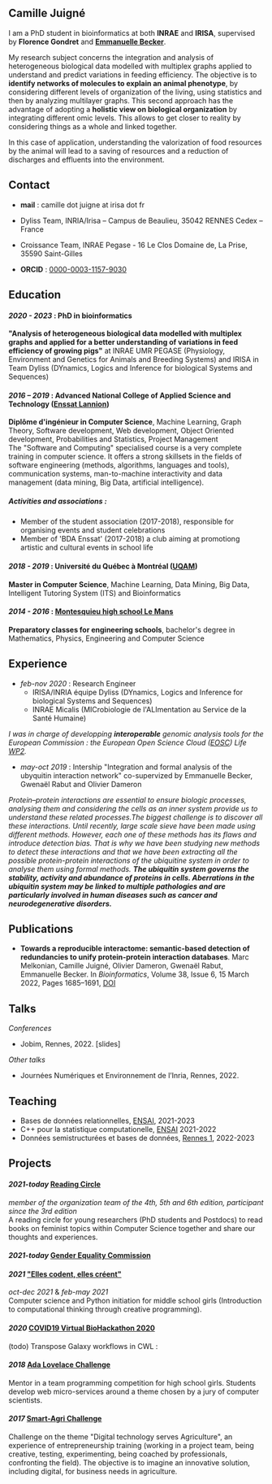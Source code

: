 ## Camille Juigné

I am a PhD student in bioinformatics at both **INRAE** and **IRISA**, supervised by **Florence Gondret** and **[Emmanuelle Becker](https://www-dyliss.irisa.fr/team-members/emmanuelle-becker/)**.

My research subject concerns the integration and analysis of heterogeneous biological data modelled with multiplex graphs applied to understand and predict variations in feeding efficiency. The objective is to **identify networks of molecules to explain an animal phenotype**, by considering different levels of organization of the living, using statistics and then by analyzing multilayer graphs. This second approach has the advantage of adopting a **holistic view on biological organization** by integrating different omic levels. This allows to get closer to reality by considering things as a whole and linked together. 

In this case of application, understanding the valorization of food resources by the animal will lead to a saving of resources and a reduction of discharges and effluents into the environment. 

## Contact
 - **mail** : camille dot juigne at irisa dot fr

 - Dyliss Team, INRIA/Irisa – Campus de Beaulieu, 35042 RENNES Cedex – France
 - Croissance Team, INRAE Pegase - 16 Le Clos Domaine de, La Prise, 35590 Saint-Gilles
 
 - **ORCID** : [0000-0003-1157-9030](https://orcid.org/0000-0003-1157-9030)

## Education
#### *2020 - 2023* : PhD in bioinformatics 
**"Analysis of heterogeneous biological data modelled with multiplex graphs and applied for a better understanding of variations in feed efficiency of growing pigs"** at INRAE UMR PEGASE (Physiology, Environment and Genetics for Animals and Breeding Systems) and IRISA in Team Dyliss (DYnamics, Logics and Inference for biological Systems and Sequences)

#### *2016 – 2019* : Advanced National College of Applied Science and Technology ([Enssat Lannion](http://www.enssat.fr/))
**Diplôme d'ingénieur in Computer Science**, Machine Learning, Graph Theory, Software development, Web development, Object Oriented development, Probabilities and Statistics, Project Management
<br/>
The "Software and Computing" specialised course is a very complete training in computer science. It offers a strong skillsets in the fields of software engineering (methods, algorithms, languages and tools), communication systems, man-to-machine interactivity and data management (data mining, Big Data, artificial intelligence).
##### Activities and associations : 
  - Member of the student association (2017-2018), responsible for organising events and student celebrations
  - Member of 'BDA Enssat' (2017-2018) a club aiming at promotiong artistic and cultural events in school life 

#### *2018 - 2019* : Université du Québec à Montréal ([UQAM](https://etudier.uqam.ca/programme?code=2283))
**Master in Computer Science**, Machine Learning, Data Mining, Big Data, Intelligent Tutoring System (ITS) and Bioinformatics

#### *2014 - 2016* : [Montesquieu high school Le Mans](https://montesquieu.paysdelaloire.e-lyco.fr/classes-preparatoires/cpge-scientifiques/)
**Preparatory classes for engineering schools**, bachelor's degree in Mathematics, Physics, Engineering and Computer Science

## Experience
- *feb-nov 2020* : Research Engineer
  -  IRISA/INRIA équipe Dyliss (DYnamics, Logics and Inference for biological Systems and Sequences)
  - INRAE Micalis (MICrobiologie de l'ALImentation au Service de la Santé Humaine) 
  
*I was in charge of developping **interoperable** genomic analysis tools for the European Commission : the European Open Science Cloud ([EOSC](https://www.eosc-life.eu/about/)) Life [WP2](https://forum.eosc-life.eu/t/eosc-life-wp2-roadmap/31).*
 
-  *may-oct 2019* : Intership
"Integration and formal analysis of the ubyquitin interaction network" co-supervized by Emmanuelle Becker, Gwenaël Rabut and Olivier Dameron

*Protein–protein interactions are essential to ensure biologic processes, analysing them and considering the cells as an inner system provide us to understand these related processes.The biggest challenge is to discover all these interactions. Until recently, large scale sieve have been made using different methods. However, each one of these methods has its flaws and introduce detection bias. That is why we have been studying new methods to detect these interactions and that we have been extracting all the possible protein-protein interactions of the ubiquitine system in order to analyse them using formal methods.
**The ubiquitin system governs the stability, activity and abundance of proteins in cells. Aberrations in the ubiquitin system may be linked to multiple pathologies and are particularly involved in human diseases such as cancer and neurodegenerative disorders.***

## Publications
- __Towards a reproducible interactome: semantic-based detection of redundancies to unify protein-protein interaction databases__. Marc Melkonian, Camille Juigné, Olivier Dameron, Gwenaël Rabut, Emmanuelle Becker. In _Bioinformatics_, Volume 38, Issue 6, 15 March 2022, Pages 1685–1691, [DOI](https://doi.org/10.1093/bioinformatics/btac013)

## Talks
*Conferences*
- Jobim, Rennes, 2022. [slides]

*Other talks*
- Journées Numériques et Environnement de l’Inria, Rennes, 2022.

## Teaching
- Bases de données relationnelles, [ENSAI](https://ensai.fr/), 2021-2023
- C++ pour la statistique computationelle, [ENSAI](https://ensai.fr/) 2021-2022
- Données semistructurées et bases de données, [Rennes 1](https://istic.univ-rennes1.fr/), 2022-2023


## Projects

#### *2021-today* [Reading Circle](https://egalite-fh.irisa.fr/realisations/cercle-de-lecture/)
  *member of the organization team of the 4th, 5th and 6th edition, participant since the 3rd edition* <br>
  A reading circle for young researchers (PhD students and Postdocs) to read books on feminist topics within Computer Science together and share our thoughts and experiences.
#### *2021-today* [Gender Equality Commission](https://egalite-fh.irisa.fr/)
#### *2021*  ["Elles codent, elles créent"](https://lclc-rennes.irisa.fr/)
  *oct-dec 2021* & *feb-may 2021* <br>
  Computer science and Python initiation for middle school girls (Introduction to computational thinking through creative programming).
#### *2020*  [COVID19 Virtual BioHackathon 2020](https://github.com/virtual-biohackathons/covid-19-bh20/wiki)
  (todo) Transpose Galaxy workflows in CWL : 
#### *2018*  [Ada Lovelace Challenge](https://adalovelace.ledantec-numerique.fr/)
  Mentor in a team programming competition for high school girls. Students develop web micro-services around a theme chosen by a jury of computer scientists. 
#### *2017*  [Smart-Agri Challenge](http://www.smartagri.bzh/)
 Challenge on the theme "Digital technology serves Agriculture", an experience of entrepreneurship training (working in a project team, being creative, testing, experimenting, being coached by professionals, confronting the field). The objective is to imagine an innovative solution, including digital, for business needs in agriculture.
